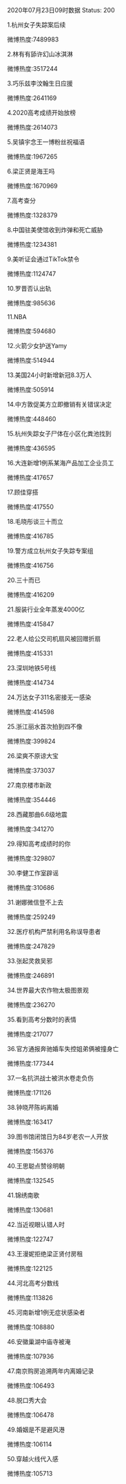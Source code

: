 2020年07月23日09时数据
Status: 200

1.杭州女子失踪案后续

微博热度:7489983

2.林有有舔许幻山冰淇淋

微博热度:3517244

3.巧乐兹李汶翰生日应援

微博热度:2641169

4.2020高考成绩开始放榜

微博热度:2614073

5.吴镇宇念王一博粉丝祝福语

微博热度:1967265

6.梁正贤是海王吗

微博热度:1670969

7.高考查分

微博热度:1328379

8.中国驻美使馆收到炸弹和死亡威胁

微博热度:1234381

9.美听证会通过TikTok禁令

微博热度:1124747

10.罗晋否认出轨

微博热度:985636

11.NBA

微博热度:594680

12.火箭少女护送Yamy

微博热度:514944

13.美国24小时新增新冠8.3万人

微博热度:505914

14.中方敦促美方立即撤销有关错误决定

微博热度:448460

15.杭州失踪女子尸体在小区化粪池找到

微博热度:436595

16.大连新增1例系某海产品加工企业员工

微博热度:417657

17.顾佳穿搭

微博热度:417550

18.毛晓彤谈三十而立

微博热度:416785

19.警方成立杭州女子失踪专案组

微博热度:416756

20.三十而已

微博热度:416209

21.服装行业全年蒸发4000亿

微博热度:415847

22.老人给公交司机扇风被回赠折扇

微博热度:415331

23.深圳地铁5号线

微博热度:414734

24.万达女子311名密接无一感染

微博热度:414598

25.浙江丽水首次拍到四不像

微博热度:399824

26.梁爽不原谅大宝

微博热度:373037

27.南京楼市新政

微博热度:354446

28.西藏那曲6.6级地震

微博热度:341270

29.得知高考成绩时的你

微博热度:329807

30.李健工作室辟谣

微博热度:310686

31.谢娜微信登不上去

微博热度:259249

32.医疗机构严禁利用名称误导患者

微博热度:247829

33.张起灵救吴邪

微博热度:246891

34.世界最大农作物太极图景观

微博热度:236270

35.看到高考分数时的表情

微博热度:217077

36.官方通报奔驰婚车失控姐弟俩被撞身亡

微博热度:177344

37.一名抗洪战士被洪水卷走负伤

微博热度:171126

38.钟晓芹陈屿离婚

微博热度:163417

39.图书馆闭馆日为84岁老农一人开放

微博热度:156376

40.王思聪点赞徐明朝

微博热度:132545

41.锦绣南歌

微博热度:130681

42.当近视眼认错人时

微博热度:122747

43.王漫妮拒绝梁正贤付房租

微博热度:122125

44.河北高考分数线

微博热度:113826

45.河南新增1例无症状感染者

微博热度:108880

46.安徽巢湖中庙寺被淹

微博热度:107936

47.南京购房追溯两年内离婚记录

微博热度:106493

48.脱口秀大会

微博热度:106478

49.婚姻是不是避风港

微博热度:106114

50.穿越火线代入感

微博热度:105713

